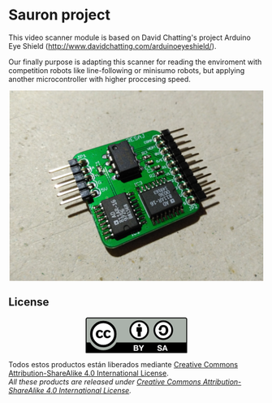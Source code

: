 # Sauron project
This video scanner module is based on David Chatting's project Arduino Eye Shield (http://www.davidchatting.com/arduinoeyeshield/).

Our finally purpose is adapting this scanner for reading the enviroment with competition robots like line-following or minisumo robots, but applying another microcontroller with higher proccesing speed.

<p align="center">
<img src="images/Camera driver.jpg" width="500" align = "center">
</p>

## License
<p align="center">
<img src="license/by-sa.png" align = "center">
</p>

Todos estos productos están liberados mediante [Creative Commons Attribution-ShareAlike 4.0 International License](http://creativecommons.org/licenses/by-sa/4.0/).  
_All these products are released under [Creative Commons Attribution-ShareAlike 4.0 International License](http://creativecommons.org/licenses/by-sa/4.0/)._
